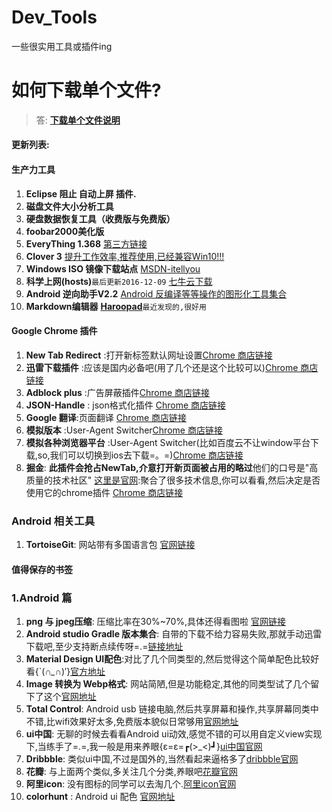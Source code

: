 # Dev_Tools
一些很实用工具或插件ing
# **如何下载单个文件?**
> 答: **[下载单个文件说明](https://github.com/didikee/Dev_Tools/blob/master/DownloadSignFile.md)**


#### 更新列表: ####

#### 生产力工具

1. **Eclipse 阻止 自动上屏 插件.**
2. **磁盘文件大小分析工具**
3. **硬盘数据恢复工具（收费版与免费版）**
4. **foobar2000美化版**
5. **EveryThing 1.368** [第三方链接](http://www.iplaysoft.com/everything.html)
6. **Clover 3** [提升工作效率,推荐使用,已经兼容Win10!!!](http://cn.ejie.me/)
7. **Windows ISO 镜像下载站点** [MSDN-itellyou](http://msdn.itellyou.cn/)
8. **科学上网(hosts)**`最后更新2016-12-09` [七牛云下载](http://oa6hub8ui.bkt.clouddn.com/2016/12/09/hosts)
9. **Android 逆向助手V2.2** [Android 反编译等等操作的图形化工具集合](http://oahzrw11n.bkt.clouddn.com//android/tool/Android%E9%80%86%E5%90%91%E5%8A%A9%E6%89%8B_v2.2.rar)
10. **Markdown编辑器** **[Haroopad](http://pad.haroopress.com/)**`最近发现的,很好用`




#### Google Chrome 插件 ####

1. **New Tab Redirect** :打开新标签默认网址设置[Chrome 商店链接](https://chrome.google.com/webstore/detail/new-tab-redirect/icpgjfneehieebagbmdbhnlpiopdcmna/reviews?utm_source=chrome-ntp-icon)
2. **迅雷下载插件** :应该是国内必备吧(用了几个还是这个比较可以)[Chrome 商店链接](https://chrome.google.com/webstore/detail/thunder-download-extensio/ncennffkjdiamlpmcbajkmaiiiddgioo)
3. **Adblock plus** :广告屏蔽插件[Chrome 商店链接](https://chrome.google.com/webstore/detail/adblock-plus/cfhdojbkjhnklbpkdaibdccddilifddb/reviews)
4. **JSON-Handle** : json格式化插件 [Chrome 商店链接](https://chrome.google.com/webstore/detail/json-handle/iahnhfdhidomcpggpaimmmahffihkfnj)
5. **Google 翻译**:页面翻译 [Chrome 商店链接](https://chrome.google.com/webstore/detail/google-translate/aapbdbdomjkkjkaonfhkkikfgjllcleb)
6. **模拟版本** :User-Agent Switcher[Chrome 商店链接](https://chrome.google.com/webstore/detail/user-agent-switcher-for-c/djflhoibgkdhkhhcedjiklpkjnoahfmg)
7. **模拟各种浏览器平台** :User-Agent Switcher(比如百度云不让window平台下载,so,我们可以切换到ios去下载=。=)[Chrome 商店链接](https://chrome.google.com/webstore/detail/user-agent-switcher-for-c/djflhoibgkdhkhhcedjiklpkjnoahfmg)
8. **掘金**: **此插件会抢占NewTab,介意打开新页面被占用的略过**他们的口号是"高质量的技术社区" [这里是官网](https://gold.xitu.io/):聚合了很多技术信息,你可以看看,然后决定是否使用它的chrome插件 [Chrome 商店链接](https://chrome.google.com/webstore/detail/%E6%8E%98%E9%87%91/lecdifefmmfjnjjinhaennhdlmcaeeeb)

### Android 相关工具
1. **TortoiseGit**: 网站带有多国语言包 [官网链接](https://tortoisegit.org/download/)

#### 值得保存的书签
### 1.Android 篇
1. **png 与 jpeg压缩**: 压缩比率在30%~70%,具体还得看图啦 [官网链接](https://tinypng.com/)
2. **Android studio Gradle 版本集合**: 自带的下载不给力容易失败,那就手动迅雷下载吧,至少支持断点续传呀=.=[链接地址](https://services.gradle.org/distributions/)
3. **Material Design UI配色**:对比了几个同类型的,然后觉得这个简单配色比较好看{`(*∩_∩*)′}[官方地址](https://www.materialpalette.com/grey/pink)
4. **Image 转换为 Webp格式**: 网站简陋,但是功能稳定,其他的同类型试了几个留下了这个[官网地址](http://image.online-convert.com/convert-to-webp)
5. **Total Control**: Android usb 链接电脑,然后共享屏幕和操作,共享屏幕同类中不错,比wifi效果好太多,免费版本貌似日常够用[官网地址](http://tc.sigma-rt.com.cn/)
6. **ui中国**: 无聊的时候去看看Android ui动效,感觉不错的可以用自定义view实现下,当练手了=.=,我一般是用来养眼{ε=ε=┏(>_<)┛}[ui中国官网](http://www.ui.cn/)
7. **Dribbble**: 类似ui中国,不过是国外的,当然看起来逼格多了[dribbble官网](https://dribbble.com/)
8. **花瓣**: 与上面两个类似,多关注几个分类,养眼吧[花瓣官网](http://huaban.com/all/)
9. **阿里icon**: 没有图标的同学可以去淘几个.[阿里icon官网](http://www.iconfont.cn/plus/collections/index?spm=a313x.7781069.0.0.fEW4eG&personal=1)
10. **colorhunt** : Android ui 配色 [官网地址](http://colorhunt.co/)